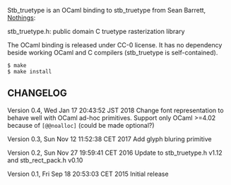 Stb\_truetype is an OCaml binding to stb\_truetype from Sean Barrett, [Nothings](http://nothings.org/):

  stb\_truetype.h: public domain C truetype rasterization library 

The OCaml binding is released under CC-0 license.  It has no dependency beside
working OCaml and C compilers (stb\_truetype is self-contained).

```shell
$ make
$ make install
```

## CHANGELOG

Version 0.4, Wed Jan 17 20:43:52 JST 2018
  Change font representation to behave well with OCaml ad-hoc primitives.
  Support only OCaml >=4.02 because of `[@@noalloc]` (could be made optional?)

Version 0.3, Sun Nov 12 11:52:38 CET 2017
  Add glyph bluring primitive

Version 0.2, Sun Nov 27 19:59:41 CET 2016
  Update to stb\_truetype.h v1.12 and stb\_rect\_pack.h v0.10

Version 0.1, Fri Sep 18 20:53:03 CET 2015
  Initial release
